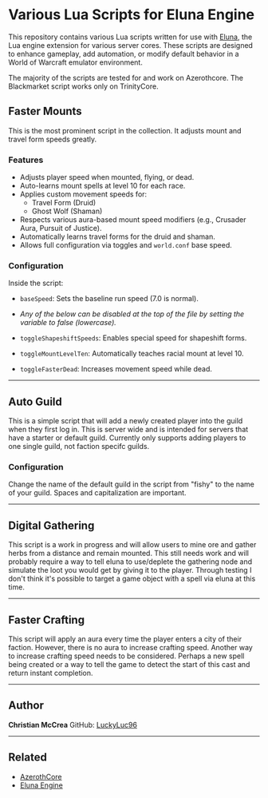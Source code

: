 # Various Lua Scripts for Eluna Engine

This repository contains various Lua scripts written for use with [Eluna](https://elunaluaengine.github.io/), the Lua engine extension for various server cores. These scripts are designed to enhance gameplay, add automation, or modify default behavior in a World of Warcraft emulator environment.

The majority of the scripts are tested for and work on Azerothcore. The Blackmarket script works only on TrinityCore.

## Faster Mounts

This is the most prominent script in the collection. It adjusts mount and travel form speeds greatly.

### Features

- Adjusts player speed when mounted, flying, or dead.
- Auto-learns mount spells at level 10 for each race.
- Applies custom movement speeds for:
  - Travel Form (Druid)
  - Ghost Wolf (Shaman)
- Respects various aura-based mount speed modifiers (e.g., Crusader Aura, Pursuit of Justice).
- Automatically learns travel forms for the druid and shaman.
- Allows full configuration via toggles and `world.conf` base speed.

### Configuration

Inside the script:
- `baseSpeed`: Sets the baseline run speed (7.0 is normal).

- *Any of the below can be disabled at the top of the file by setting the variable to false (lowercase).*
- `toggleShapeshiftSpeeds`: Enables special speed for shapeshift forms.
- `toggleMountLevelTen`: Automatically teaches racial mount at level 10.
- `toggleFasterDead`: Increases movement speed while dead.

---

## Auto Guild

This is a simple script that will add a newly created player into the guild when they first log in. This is server wide and is intended for servers that have a starter or default guild. Currently only supports adding players to one single guild, not faction specifc guilds.

### Configuration

Change the name of the default guild in the script from "fishy" to the name of your guild. Spaces and capitalization are important.

---

## Digital Gathering

This script is a work in progress and will allow users to mine ore and gather herbs from a distance and remain mounted.
This still needs work and will probably require a way to tell eluna to use/deplete the gathering node and simulate the loot you would get by giving it to the player. Through testing I don't think it's possible to target a game object with a spell via eluna at this time.


---

## Faster Crafting

This script will apply an aura every time the player enters a city of their faction. However, there is no aura to increase crafting speed. Another way to increase crafting speed needs to be considered. Perhaps a new spell being created or a way to tell the game to detect the start of this cast and return instant completion.




---

## Author

**Christian McCrea**
GitHub: [LuckyLuc96](https://github.com/LuckyLuc96)

---

## Related

- [AzerothCore](https://www.azerothcore.org/)
- [Eluna Engine](https://elunaluaengine.github.io/)


